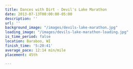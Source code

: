 ```yaml
---
title: Dances with Dirt - Devil's Lake Marathon
date: 2013-07-13T00:00:00-05:00
description: ''
url: ''
background_image: "/images/devils-lake-marathon.jpg"
loading_image: "/images/devils-lake-marathon-loading.jpg"
is_time_period: false
location: Baraboo, WI
finish_time: '5:20:41'
average_pace: 12:14 min/mile
placement: 45th

---
```

